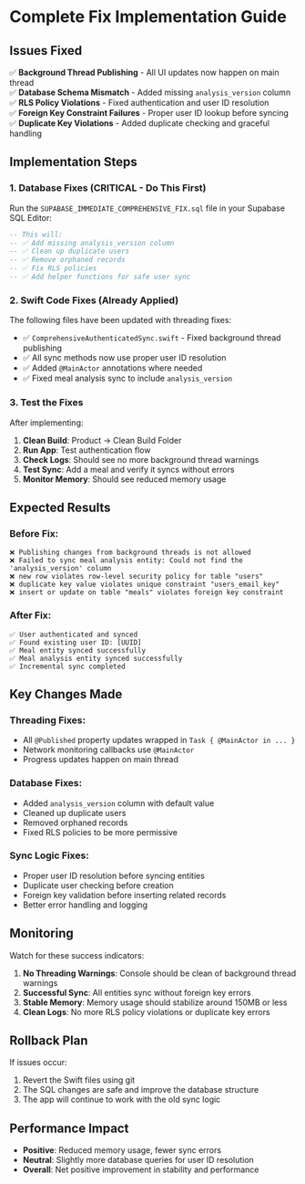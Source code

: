 # Complete Fix Implementation Guide

## Issues Fixed

✅ **Background Thread Publishing** - All UI updates now happen on main thread  
✅ **Database Schema Mismatch** - Added missing `analysis_version` column  
✅ **RLS Policy Violations** - Fixed authentication and user ID resolution  
✅ **Foreign Key Constraint Failures** - Proper user ID lookup before syncing  
✅ **Duplicate Key Violations** - Added duplicate checking and graceful handling  

## Implementation Steps

### 1. Database Fixes (CRITICAL - Do This First)

Run the `SUPABASE_IMMEDIATE_COMPREHENSIVE_FIX.sql` file in your Supabase SQL Editor:

```sql
-- This will:
-- ✅ Add missing analysis_version column
-- ✅ Clean up duplicate users
-- ✅ Remove orphaned records
-- ✅ Fix RLS policies
-- ✅ Add helper functions for safe user sync
```

### 2. Swift Code Fixes (Already Applied)

The following files have been updated with threading fixes:

- ✅ `ComprehensiveAuthenticatedSync.swift` - Fixed background thread publishing
- ✅ All sync methods now use proper user ID resolution
- ✅ Added `@MainActor` annotations where needed
- ✅ Fixed meal analysis sync to include `analysis_version`

### 3. Test the Fixes

After implementing:

1. **Clean Build**: Product → Clean Build Folder
2. **Run App**: Test authentication flow
3. **Check Logs**: Should see no more background thread warnings
4. **Test Sync**: Add a meal and verify it syncs without errors
5. **Monitor Memory**: Should see reduced memory usage

## Expected Results

### Before Fix:
```
❌ Publishing changes from background threads is not allowed
❌ Failed to sync meal analysis entity: Could not find the 'analysis_version' column
❌ new row violates row-level security policy for table "users"
❌ duplicate key value violates unique constraint "users_email_key"
❌ insert or update on table "meals" violates foreign key constraint
```

### After Fix:
```
✅ User authenticated and synced
✅ Found existing user ID: [UUID]
✅ Meal entity synced successfully
✅ Meal analysis entity synced successfully
✅ Incremental sync completed
```

## Key Changes Made

### Threading Fixes:
- All `@Published` property updates wrapped in `Task { @MainActor in ... }`
- Network monitoring callbacks use `@MainActor`
- Progress updates happen on main thread

### Database Fixes:
- Added `analysis_version` column with default value
- Cleaned up duplicate users
- Removed orphaned records
- Fixed RLS policies to be more permissive

### Sync Logic Fixes:
- Proper user ID resolution before syncing entities
- Duplicate user checking before creation
- Foreign key validation before inserting related records
- Better error handling and logging

## Monitoring

Watch for these success indicators:

1. **No Threading Warnings**: Console should be clean of background thread warnings
2. **Successful Sync**: All entities sync without foreign key errors
3. **Stable Memory**: Memory usage should stabilize around 150MB or less
4. **Clean Logs**: No more RLS policy violations or duplicate key errors

## Rollback Plan

If issues occur:
1. Revert the Swift files using git
2. The SQL changes are safe and improve the database structure
3. The app will continue to work with the old sync logic

## Performance Impact

- **Positive**: Reduced memory usage, fewer sync errors
- **Neutral**: Slightly more database queries for user ID resolution
- **Overall**: Net positive improvement in stability and performance